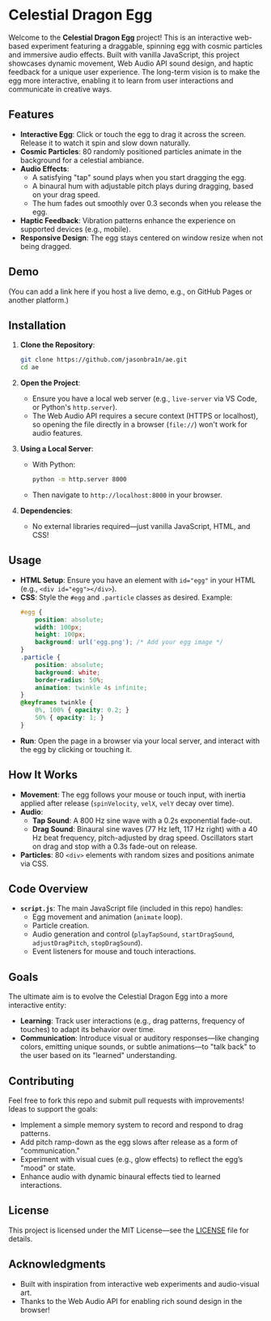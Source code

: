 # Celestial Dragon Egg

Welcome to the **Celestial Dragon Egg** project! This is an interactive web-based experiment featuring a draggable, spinning egg with cosmic particles and immersive audio effects. Built with vanilla JavaScript, this project showcases dynamic movement, Web Audio API sound design, and haptic feedback for a unique user experience. The long-term vision is to make the egg more interactive, enabling it to learn from user interactions and communicate in creative ways.

## Features

- **Interactive Egg**: Click or touch the egg to drag it across the screen. Release it to watch it spin and slow down naturally.
- **Cosmic Particles**: 80 randomly positioned particles animate in the background for a celestial ambiance.
- **Audio Effects**:
  - A satisfying "tap" sound plays when you start dragging the egg.
  - A binaural hum with adjustable pitch plays during dragging, based on your drag speed.
  - The hum fades out smoothly over 0.3 seconds when you release the egg.
- **Haptic Feedback**: Vibration patterns enhance the experience on supported devices (e.g., mobile).
- **Responsive Design**: The egg stays centered on window resize when not being dragged.

## Demo

(You can add a link here if you host a live demo, e.g., on GitHub Pages or another platform.)

## Installation

1. **Clone the Repository**:
   ```bash
   git clone https://github.com/jasonbra1n/ae.git
   cd ae
   ```

2. **Open the Project**:
   - Ensure you have a local web server (e.g., `live-server` via VS Code, or Python's `http.server`).
   - The Web Audio API requires a secure context (HTTPS or localhost), so opening the file directly in a browser (`file://`) won't work for audio features.

3. **Using a Local Server**:
   - With Python:
     ```bash
     python -m http.server 8000
     ```
   - Then navigate to `http://localhost:8000` in your browser.

4. **Dependencies**:
   - No external libraries required—just vanilla JavaScript, HTML, and CSS!

## Usage

- **HTML Setup**: Ensure you have an element with `id="egg"` in your HTML (e.g., `<div id="egg"></div>`).
- **CSS**: Style the `#egg` and `.particle` classes as desired. Example:
  ```css
  #egg {
      position: absolute;
      width: 100px;
      height: 100px;
      background: url('egg.png'); /* Add your egg image */
  }
  .particle {
      position: absolute;
      background: white;
      border-radius: 50%;
      animation: twinkle 4s infinite;
  }
  @keyframes twinkle {
      0%, 100% { opacity: 0.2; }
      50% { opacity: 1; }
  }
  ```
- **Run**: Open the page in a browser via your local server, and interact with the egg by clicking or touching it.

## How It Works

- **Movement**: The egg follows your mouse or touch input, with inertia applied after release (`spinVelocity`, `velX`, `velY` decay over time).
- **Audio**:
  - **Tap Sound**: A 800 Hz sine wave with a 0.2s exponential fade-out.
  - **Drag Sound**: Binaural sine waves (77 Hz left, 117 Hz right) with a 40 Hz beat frequency, pitch-adjusted by drag speed. Oscillators start on drag and stop with a 0.3s fade-out on release.
- **Particles**: 80 `<div>` elements with random sizes and positions animate via CSS.

## Code Overview

- **`script.js`**: The main JavaScript file (included in this repo) handles:
  - Egg movement and animation (`animate` loop).
  - Particle creation.
  - Audio generation and control (`playTapSound`, `startDragSound`, `adjustDragPitch`, `stopDragSound`).
  - Event listeners for mouse and touch interactions.

## Goals

The ultimate aim is to evolve the Celestial Dragon Egg into a more interactive entity:
- **Learning**: Track user interactions (e.g., drag patterns, frequency of touches) to adapt its behavior over time.
- **Communication**: Introduce visual or auditory responses—like changing colors, emitting unique sounds, or subtle animations—to "talk back" to the user based on its "learned" understanding.

## Contributing

Feel free to fork this repo and submit pull requests with improvements! Ideas to support the goals:
- Implement a simple memory system to record and respond to drag patterns.
- Add pitch ramp-down as the egg slows after release as a form of "communication."
- Experiment with visual cues (e.g., glow effects) to reflect the egg’s "mood" or state.
- Enhance audio with dynamic binaural effects tied to learned interactions.

## License

This project is licensed under the MIT License—see the [LICENSE](LICENSE) file for details.

## Acknowledgments

- Built with inspiration from interactive web experiments and audio-visual art.
- Thanks to the Web Audio API for enabling rich sound design in the browser!
